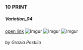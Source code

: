 ### 10 PRINT 
##### Variotion_04
[open link](https://editor.p5js.org/gr.ace/sketches/FCasDs5Q9)
![Imgur](https://i.imgur.com/dDoONZc.png)
![Imgur](https://i.imgur.com/FEEFJyL.png)
![Imgur](https://i.imgur.com/avJgI5L.png)




###### by Grazia Pestillo

